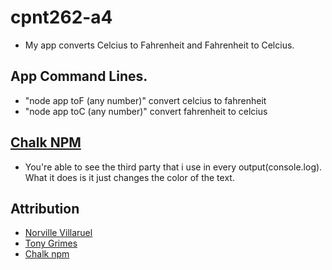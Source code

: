 # cpnt262-a4

- My app converts Celcius to Fahrenheit and Fahrenheit to Celcius.

## App Command Lines.
- "node app toF (any number)" convert celcius to fahrenheit
- "node app toC (any number)" convert fahrenheit to celcius

## [Chalk NPM](https://www.npmjs.com/package/chalk)
- You're able to see the third party that i use in every output(console.log). What it does is it just changes the color of the text.

## Attribution
- [Norville Villaruel](https://github.com/nozky)
- [Tony Grimes](https://github.com/acidtone)
- [Chalk npm](https://www.npmjs.com/package/chalk)

